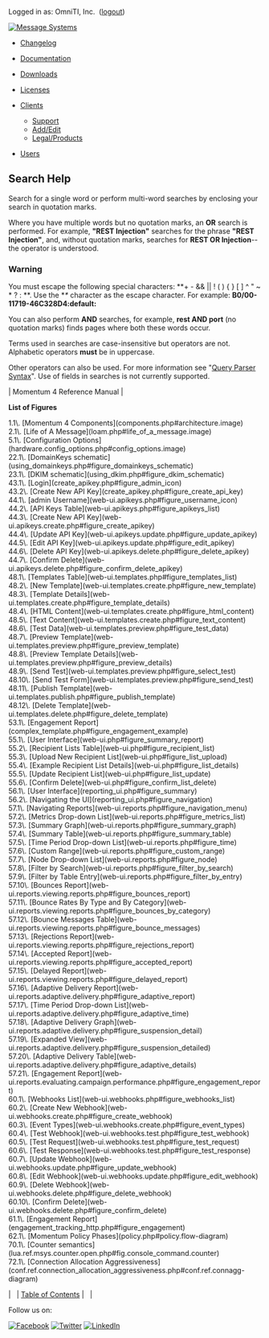 Logged in as: OmniTI, Inc.  ([logout](https://support.messagesystems.com/logout.php))

[![Message Systems](https://support.messagesystems.com/images/ms-white205.png)](https://support.messagesystems.com/start.php) 

*   [Changelog](https://support.messagesystems.com/start.php?show=changelog)
*   [Documentation](https://support.messagesystems.com/docs/)
*   [Downloads](https://support.messagesystems.com/start.php)

*   [Licenses](https://support.messagesystems.com/license_summary.php)
*   <a href="">Clients</a>
    *   [Support](https://support.messagesystems.com/cs.php)
    *   [Add/Edit](https://support.messagesystems.com/edit_client.php)
    *   [Legal/Products](https://support.messagesystems.com/edit_products.php)
*   [Users](https://support.messagesystems.com/edit_customer.php)

## Search Help

Search for a single word or perform multi-word searches by enclosing your search in quotation marks.

Where you have multiple words but no quotation marks, an **OR** search is performed. For example, **"REST Injection"** searches for the phrase **"REST Injection"**, and, without quotation marks, searches for **REST OR Injection**--the operator is understood.

### Warning

You must escape the following special characters: **+ - && || ! ( ) { } [ ] ^ " ~ * ? : \**. Use the **\** character as the escape character. For example: **B0/00-11719-46C328D4\:default\:**

You can also perform **AND** searches, for example, **rest AND port** (no quotation marks) finds pages where both these words occur.

Terms used in searches are case-insensitive but operators are not. Alphabetic operators **must** be in uppercase.

Other operators can also be used. For more information see "[Query Parser Syntax](https://lucene.apache.org/core/old_versioned_docs/versions/3_0_0/queryparsersyntax.html)". Use of fields in searches is not currently supported.

| Momentum 4 Reference Manual |

**List of Figures**

<dl>

<dt>1.1\. [Momentum 4 Components](components.php#architecture.image)</dt>

<dt>2.1\. [Life of A Message](loam.php#life_of_a_message.image)</dt>

<dt>5.1\. [Configuration Options](hardware.config_options.php#config_options.image)</dt>

<dt>22.1\. [DomainKeys schematic](using_domainkeys.php#figure_domainkeys_schematic)</dt>

<dt>23.1\. [DKIM schematic](using_dkim.php#figure_dkim_schematic)</dt>

<dt>43.1\. [Login](create_apikey.php#figure_admin_icon)</dt>

<dt>43.2\. [Create New API Key](create_apikey.php#figure_create_api_key)</dt>

<dt>44.1\. [admin Username](web-ui.apikeys.php#figure_username_icon)</dt>

<dt>44.2\. [API Keys Table](web-ui.apikeys.php#figure_apikeys_list)</dt>

<dt>44.3\. [Create New API Key](web-ui.apikeys.create.php#figure_create_apikey)</dt>

<dt>44.4\. [Update API Key](web-ui.apikeys.update.php#figure_update_apikey)</dt>

<dt>44.5\. [Edit API Key](web-ui.apikeys.update.php#figure_edit_apikey)</dt>

<dt>44.6\. [Delete API Key](web-ui.apikeys.delete.php#figure_delete_apikey)</dt>

<dt>44.7\. [Confirm Delete](web-ui.apikeys.delete.php#figure_confirm_delete_apikey)</dt>

<dt>48.1\. [Templates Table](web-ui.templates.php#figure_templates_list)</dt>

<dt>48.2\. [New Template](web-ui.templates.create.php#figure_new_template)</dt>

<dt>48.3\. [Template Details](web-ui.templates.create.php#figure_template_details)</dt>

<dt>48.4\. [HTML Content](web-ui.templates.create.php#figure_html_content)</dt>

<dt>48.5\. [Text Content](web-ui.templates.create.php#figure_text_content)</dt>

<dt>48.6\. [Test Data](web-ui.templates.preview.php#figure_test_data)</dt>

<dt>48.7\. [Preview Template](web-ui.templates.preview.php#figure_preview_template)</dt>

<dt>48.8\. [Preview Template Details](web-ui.templates.preview.php#figure_preview_details)</dt>

<dt>48.9\. [Send Test](web-ui.templates.preview.php#figure_select_test)</dt>

<dt>48.10\. [Send Test Form](web-ui.templates.preview.php#figure_send_test)</dt>

<dt>48.11\. [Publish Template](web-ui.templates.publish.php#figure_publish_template)</dt>

<dt>48.12\. [Delete Template](web-ui.templates.delete.php#figure_delete_template)</dt>

<dt>53.1\. [Engagement Report](complex_template.php#figure_engagement_example)</dt>

<dt>55.1\. [User Interface](web-ui.php#figure_summary_report)</dt>

<dt>55.2\. [Recipient Lists Table](web-ui.php#figure_recipient_list)</dt>

<dt>55.3\. [Upload New Recipient List](web-ui.php#figure_list_upload)</dt>

<dt>55.4\. [Example Recipient List Details](web-ui.php#figure_list_details)</dt>

<dt>55.5\. [Update Recipient List](web-ui.php#figure_list_update)</dt>

<dt>55.6\. [Confirm Delete](web-ui.php#figure_confirm_list_delete)</dt>

<dt>56.1\. [User Interface](reporting_ui.php#figure_summary)</dt>

<dt>56.2\. [Navigating the UI](reporting_ui.php#figure_navigation)</dt>

<dt>57.1\. [Navigating Reports](web-ui.reports.php#figure_navigation_menu)</dt>

<dt>57.2\. [Metrics Drop-down List](web-ui.reports.php#figure_metrics_list)</dt>

<dt>57.3\. [Summary Graph](web-ui.reports.php#figure_summary_graph)</dt>

<dt>57.4\. [Summary Table](web-ui.reports.php#figure_summary_table)</dt>

<dt>57.5\. [Time Period Drop-down List](web-ui.reports.php#figure_time)</dt>

<dt>57.6\. [Custom Range](web-ui.reports.php#figure_custom_range)</dt>

<dt>57.7\. [Node Drop-down List](web-ui.reports.php#figure_node)</dt>

<dt>57.8\. [Filter by Search](web-ui.reports.php#figure_filter_by_search)</dt>

<dt>57.9\. [Filter by Table Entry](web-ui.reports.php#figure_filter_by_entry)</dt>

<dt>57.10\. [Bounces Report](web-ui.reports.viewing.reports.php#figure_bounces_report)</dt>

<dt>57.11\. [Bounce Rates By Type and By Category](web-ui.reports.viewing.reports.php#figure_bounces_by_category)</dt>

<dt>57.12\. [Bounce Messages Table](web-ui.reports.viewing.reports.php#figure_bounce_messages)</dt>

<dt>57.13\. [Rejections Report](web-ui.reports.viewing.reports.php#figure_rejections_report)</dt>

<dt>57.14\. [Accepted Report](web-ui.reports.viewing.reports.php#figure_accepted_report)</dt>

<dt>57.15\. [Delayed Report](web-ui.reports.viewing.reports.php#figure_delayed_report)</dt>

<dt>57.16\. [Adaptive Delivery Report](web-ui.reports.adaptive.delivery.php#figure_adaptive_report)</dt>

<dt>57.17\. [Time Period Drop-down List](web-ui.reports.adaptive.delivery.php#figure_adaptive_time)</dt>

<dt>57.18\. [Adaptive Delivery Graph](web-ui.reports.adaptive.delivery.php#figure_suspension_detail)</dt>

<dt>57.19\. [Expanded View](web-ui.reports.adaptive.delivery.php#figure_suspension_detailed)</dt>

<dt>57.20\. [Adaptive Delivery Table](web-ui.reports.adaptive.delivery.php#figure_adaptive_details)</dt>

<dt>57.21\. [Engagement Report](web-ui.reports.evaluating.campaign.performance.php#figure_engagement_report)</dt>

<dt>60.1\. [Webhooks List](web-ui.webhooks.php#figure_webhooks_list)</dt>

<dt>60.2\. [Create New Webhook](web-ui.webhooks.create.php#figure_create_webhook)</dt>

<dt>60.3\. [Event Types](web-ui.webhooks.create.php#figure_event_types)</dt>

<dt>60.4\. [Test Webhook](web-ui.webhooks.test.php#figure_test_webhook)</dt>

<dt>60.5\. [Test Request](web-ui.webhooks.test.php#figure_test_request)</dt>

<dt>60.6\. [Test Response](web-ui.webhooks.test.php#figure_test_response)</dt>

<dt>60.7\. [Update Webhook](web-ui.webhooks.update.php#figure_update_webhook)</dt>

<dt>60.8\. [Edit Webhook](web-ui.webhooks.update.php#figure_edit_webhook)</dt>

<dt>60.9\. [Delete Webhook](web-ui.webhooks.delete.php#figure_delete_webhook)</dt>

<dt>60.10\. [Confirm Delete](web-ui.webhooks.delete.php#figure_confirm_delete)</dt>

<dt>61.1\. [Engagement Report](engagement_tracking_http.php#figure_engagement)</dt>

<dt>62.1\. [Momentum Policy Phases](policy.php#policy.flow-diagram)</dt>

<dt>70.1\. [Counter semantics](lua.ref.msys.counter.open.php#fig.console_command.counter)</dt>

<dt>72.1\. [Connection Allocation Aggressiveness](conf.ref.connection_allocation_aggressiveness.php#conf.ref.connagg-diagram)</dt>

</dl>

|   | [Table of Contents](index.php) |   |

Follow us on:

[![Facebook](https://support.messagesystems.com/images/icon-facebook.png)](http://www.facebook.com/messagesystems) [![Twitter](https://support.messagesystems.com/images/icon-twitter.png)](http://twitter.com/#!/MessageSystems) [![LinkedIn](https://support.messagesystems.com/images/icon-linkedin.png)](http://www.linkedin.com/company/message-systems)